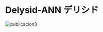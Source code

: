 # Delysid-ANN デリシド

![publicacion3](https://user-images.githubusercontent.com/23446483/46179792-8a804800-c282-11e8-9497-c661d300b304.jpg)

